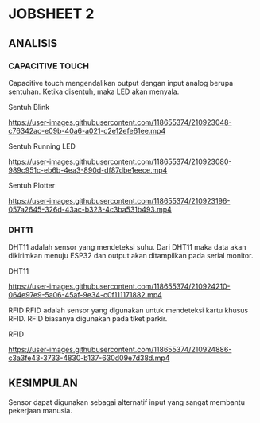 # JOBSHEET 2
## ANALISIS

### CAPACITIVE TOUCH
Capacitive touch mengendalikan output dengan input analog berupa sentuhan. Ketika disentuh, maka LED akan menyala.

Sentuh Blink

https://user-images.githubusercontent.com/118655374/210923048-c76342ac-e09b-40a6-a021-c2e12efe61ee.mp4

Sentuh Running LED

https://user-images.githubusercontent.com/118655374/210923080-989c951c-eb6b-4ea3-890d-df87dbe1eece.mp4

Sentuh Plotter

https://user-images.githubusercontent.com/118655374/210923196-057a2645-326d-43ac-b323-4c3ba531b493.mp4

### DHT11
DHT11 adalah sensor yang mendeteksi suhu. Dari DHT11 maka data akan dikirimkan menuju ESP32 dan output akan ditampilkan pada serial monitor.

DHT11

https://user-images.githubusercontent.com/118655374/210924210-064e97e9-5a06-45af-9e34-c0f111171882.mp4

RFID
RFID adalah sensor yang digunakan untuk mendeteksi kartu khusus RFID. RFID biasanya digunakan pada tiket parkir.

RFID

https://user-images.githubusercontent.com/118655374/210924886-c3a3fe43-3733-4830-b137-630d09e7d38d.mp4

## KESIMPULAN
Sensor dapat digunakan sebagai alternatif input yang sangat membantu pekerjaan manusia. 
